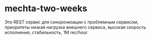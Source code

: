 # mechta-two-weeks
Это REST сервис для синхронизации с проблемным сервисом, приоритеты низкая нагрузка внешнего сервиса, высокая скорость исполнения, стабильность, 1M rec/hour 
